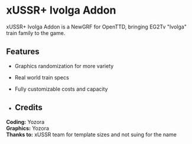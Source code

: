 # xUSSR+ Ivolga Addon
xUSSR+ Ivolga Addon is a NewGRF for OpenTTD, bringing EG2Tv "Ivolga" train family to the game.<br>

## Features<br>
* Graphics randomization for more variety
* Real world train specs
* Fully customizable costs and capacity

* ## Credits
**Coding:** Yozora <br>
**Graphics:** Yozora <br>
**Thanks to:** xUSSR team for template sizes and not suing for the name <br>
